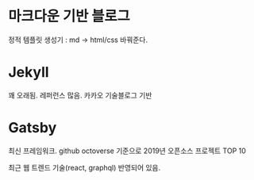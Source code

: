 # 마크다운 기반 블로그

정적 템플릿 생성기 : md -> html/css 바꿔준다.

# Jekyll

꽤 오래됨. 레퍼런스 많음. 카카오 기술블로그 기반

# Gatsby

최신 프레임워크. github octoverse 기준으로 2019년 오픈소스 프로젝트 TOP 10

최근 웹 트렌드 기술(react, graphql) 반영되어 있음.